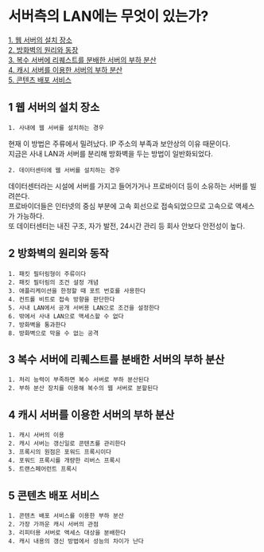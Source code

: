 # 서버측의 LAN에는 무엇이 있는가?
[1. 웹 서버의 설치 장소](#1-웹-서버의-설치-장소)   
[2. 방화벽의 원리와 동장](#2-방화벽의-원리와-동작)   
[3. 복수 서버에 리퀘스트를 분배한 서버의 부하 분산](#3-복수-서버에-리퀘스트를-분배한-서버의-부하-분산)   
[4. 캐시 서버를 이용한 서버의 부하 분산](#4-캐시-서버를-이용한-서버의-부하-분산)   
[5. 콘텐츠 배포 서비스](#5-콘텐츠-배포-서비스)   

## 1 웹 서버의 설치 장소
    1. 사내에 웹 서버를 설치하는 경우   
현재 이 방법은 주류에서 밀려났다. IP 주소의 부족과 보안상의 이유 때문이다.   
지금은 사내 LAN과 서버를 분리해 방화벽을 두는 방법이 일반화되었다.   

    2. 데이터센터에 웹 서버를 설치하는 경우   
데이터센터라는 시설에 서버를 가지고 들어가거나 프로바이더 등이 소유하는 서버를 빌려쓴다.   
프로바이더들은 인터넷의 중심 부분에 고속 회선으로 접속되었으므로 고속으로 액세스가 가능하다.   
또 데이터센터는 내진 구조, 자가 발전, 24시간 관리 등 회사 안보다 안전성이 높다.   

## 2 방화벽의 원리와 동작
    1. 패킷 필터링형이 주류이다   
    2. 패킷 필터링의 조건 설정 개념   
    3. 애플리케이션을 한정할 때 포트 번호를 사용한다   
    4. 컨트롤 비트로 접속 방향을 판단한다   
    5. 사내 LAN에서 공개 서버용 LAN으로 조건을 설정한다   
    6. 밖에서 사내 LAN으로 액세스할 수 없다   
    7. 방화벽을 통과한다   
    8. 방화벽으로 막을 수 없는 공격
    
## 3 복수 서버에 리퀘스트를 분배한 서버의 부하 분산
    1. 처리 능력이 부족하면 복수 서버로 부하 분산된다   
    2. 부하 분산 장치를 이용해 복수의 웹 서버로 분할된다   
## 4 캐시 서버를 이용한 서버의 부하 분산
    1. 캐시 서버의 이용   
    2. 캐시 서버는 갱신일로 콘텐츠를 관리한다   
    3. 프록시의 원점은 포워드 프록시이다   
    4. 포워드 프록시를 개량한 리버스 프록시   
    5. 트랜스페어런트 프록시   
## 5 콘텐츠 배포 서비스
    1. 콘텐츠 배포 서비스를 이용한 부하 분산   
    2. 가장 가까운 캐시 서버의 관점   
    3. 리피터용 서버로 액세스 대상을 분배한다   
    4. 캐시 내용의 갱신 방법에서 성능의 차이가 난다
